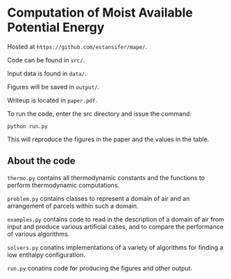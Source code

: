 # Computation of Moist Available Potential Energy

Hosted at `https://github.com/estansifer/mape/`.

Code can be found in `src/`.

Input data is found in `data/`.

Figures will be saved in `output/`.

Writeup is located in `paper.pdf`.

To run the code, enter the src directory and issue the command:

    python run.py

This will reproduce the figures in the paper and the values in the table.

## About the code

`thermo.py` contains all thermodynamic constants and the functions to perform thermodynamic computations.

`problem.py` contains classes to represent a domain of air and an arrangement of parcels within such a domain.

`examples.py` contains code to read in the description of a domain of air from input and produce various artificial cases, and to compare the performance of various algorithms.

`solvers.py` conatins implementations of a variety of algorithms for finding a low enthalpy configuration.

`run.py` conatins code for producing the figures and other output.
